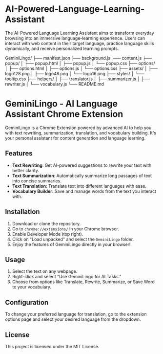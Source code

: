 # AI-Powered-Language-Learning-Assistant
The AI-Powered Language Learning Assistant aims to transform everyday browsing into an immersive language-learning experience. Users can interact with web content in their target language, practice language skills dynamically, and receive personalized learning prompts.

GeminiLingo/
├── manifest.json
├── background.js
├── content.js
├── popup/
│   ├── popup.html
│   ├── popup.js
│   └── popup.css
├── options/
│   ├── options.html
│   ├── options.js
│   └── options.css
├── assets/
│   ├── logo128.png
│   ├── logo48.png
│   └── logo16.png
├── styles/
│   └── tooltip.css
├── helpers/
│   ├── translator.js
│   ├── summarizer.js
│   ├── rewriter.js
│   └── vocabulary.js
└── README.md

# GeminiLingo - AI Language Assistant Chrome Extension

GeminiLingo is a Chrome Extension powered by advanced AI to help you with text rewriting, summarization, translation, and vocabulary building. It's your personal assistant for content generation and language learning.

## Features

- **Text Rewriting**: Get AI-powered suggestions to rewrite your text with better clarity.
- **Text Summarization**: Automatically summarize long passages of text into concise summaries.
- **Text Translation**: Translate text into different languages with ease.
- **Vocabulary Builder**: Save and manage words from the text you interact with.

## Installation

1. Download or clone the repository.
2. Go to `chrome://extensions/` in your Chrome browser.
3. Enable Developer Mode (top right).
4. Click on "Load unpacked" and select the `GeminiLingo` folder.
5. Enjoy the features of GeminiLingo directly in your browser!

## Usage

1. Select the text on any webpage.
2. Right-click and select "Use GeminiLingo for AI Tasks."
3. Choose from options like Translate, Rewrite, Summarize, or Save Word to your vocabulary.

## Configuration

To change your preferred language for translation, go to the extension options page and select your desired language from the dropdown.

## License

This project is licensed under the MIT License.
